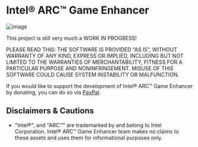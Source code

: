 # Intel® ARC™ Game Enhancer

![image](https://user-images.githubusercontent.com/20888782/197424673-8bc9a7ba-e2b1-4dd4-a0ac-020f0094f166.png)

This project is still very much a WORK IN PROGRESS!

PLEASE READ THIS: THE SOFTWARE IS PROVIDED “AS IS”, WITHOUT WARRANTY OF ANY KIND, EXPRESS OR IMPLIED, INCLUDING BUT NOT LIMITED TO THE WARRANTIES OF MERCHANTABILITY, FITNESS FOR A PARTICULAR PURPOSE AND NONINFRINGEMENT. MISUSE OF THIS SOFTWARE COULD CAUSE SYSTEM INSTABILITY OR MALFUNCTION.

If you would like to support the development of Intel® ARC™ Game Enhancer by donating, you can do so via [PayPal](https://www.paypal.me/JamesCJ60).

## Disclaimers & Cautions
- "Intel®", and "ARC™" are trademarked by and belong to Intel Corporation. Intel® ARC™ Game Enhancer team makes no claims to these assets and uses them for informational purposes only.

